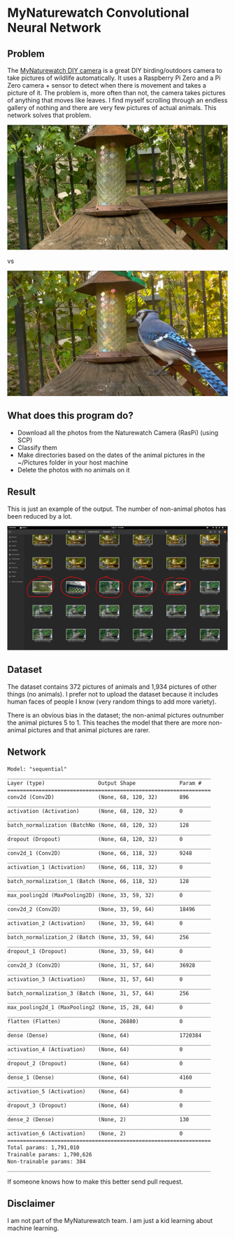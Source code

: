 # MyNaturewatch Convolutional Neural Network

## Problem

The [MyNaturewatch DIY camera](https://mynaturewatch.net/daylight-camera-instructions) is a great DIY birding/outdoors camera to take pictures of wildlife automatically. It uses a Raspberry Pi Zero and a Pi Zero camera + sensor to detect when there is movement and takes a picture of it. The problem is, more often than not, the camera takes pictures of anything that moves like leaves. I find myself scrolling through an endless gallery of nothing and there are very few pictures of actual animals. This network solves that problem.

![no animal](/resources/2020-05-14-14-38-41.jpg)

vs

![yes animal](/resources/2020-05-14-08-31-45.jpg)

## What does this program do?

- Download all the photos from the Naturewatch Camera (RasPi) (using SCP)
- Classify them
- Make directories based on the dates of the animal pictures in the ~/Pictures folder in your host machine
- Delete the photos with no animals on it

## Result

This is just an example of the output. The number of non-animal photos has been reduced by a lot.

![output](/resources/files.png)
## Dataset

The dataset contains 372 pictures of animals and 1,934 pictures of other things (no animals). I prefer not to upload the dataset because it includes human faces of people I know (very random things to add more variety).

There is an obvious bias in the dataset; the non-animal pictures outnumber the animal pictures 5 to 1. This teaches the model that there are more non-animal pictures and that animal pictures are rarer. 

## Network
```
Model: "sequential"
_________________________________________________________________
Layer (type)                 Output Shape              Param #   
=================================================================
conv2d (Conv2D)              (None, 68, 120, 32)       896       
_________________________________________________________________
activation (Activation)      (None, 68, 120, 32)       0         
_________________________________________________________________
batch_normalization (BatchNo (None, 68, 120, 32)       128       
_________________________________________________________________
dropout (Dropout)            (None, 68, 120, 32)       0         
_________________________________________________________________
conv2d_1 (Conv2D)            (None, 66, 118, 32)       9248      
_________________________________________________________________
activation_1 (Activation)    (None, 66, 118, 32)       0         
_________________________________________________________________
batch_normalization_1 (Batch (None, 66, 118, 32)       128       
_________________________________________________________________
max_pooling2d (MaxPooling2D) (None, 33, 59, 32)        0         
_________________________________________________________________
conv2d_2 (Conv2D)            (None, 33, 59, 64)        18496     
_________________________________________________________________
activation_2 (Activation)    (None, 33, 59, 64)        0         
_________________________________________________________________
batch_normalization_2 (Batch (None, 33, 59, 64)        256       
_________________________________________________________________
dropout_1 (Dropout)          (None, 33, 59, 64)        0         
_________________________________________________________________
conv2d_3 (Conv2D)            (None, 31, 57, 64)        36928     
_________________________________________________________________
activation_3 (Activation)    (None, 31, 57, 64)        0         
_________________________________________________________________
batch_normalization_3 (Batch (None, 31, 57, 64)        256       
_________________________________________________________________
max_pooling2d_1 (MaxPooling2 (None, 15, 28, 64)        0         
_________________________________________________________________
flatten (Flatten)            (None, 26880)             0         
_________________________________________________________________
dense (Dense)                (None, 64)                1720384   
_________________________________________________________________
activation_4 (Activation)    (None, 64)                0         
_________________________________________________________________
dropout_2 (Dropout)          (None, 64)                0         
_________________________________________________________________
dense_1 (Dense)              (None, 64)                4160      
_________________________________________________________________
activation_5 (Activation)    (None, 64)                0         
_________________________________________________________________
dropout_3 (Dropout)          (None, 64)                0         
_________________________________________________________________
dense_2 (Dense)              (None, 2)                 130       
_________________________________________________________________
activation_6 (Activation)    (None, 2)                 0         
=================================================================
Total params: 1,791,010
Trainable params: 1,790,626
Non-trainable params: 384
_________________________________________________________________
```
If someone knows how to make this better send pull request.
## Disclaimer
I am not part of the MyNaturewatch team. I am just a kid learning about machine learning.
